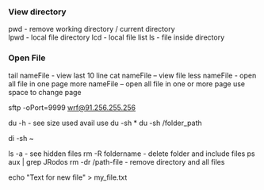 ### View directory 
pwd  	- remove working directory / current directory  
lpwd 	- local file directory
lcd		- local file list
ls		- file inside directory 

### Open File 
tail nameFile - view last 10 line
cat nameFile  – view file 
less nameFile - open all file in one page
more nameFile – open all file in one or more page use space to change page

sftp -oPort=9999 wrf@91.256.255.256

du -h  - see size used avail use
du -sh * 
du -sh /folder_path

di -sh ~ 

ls -a - see hidden files 
rm -R foldername - delete folder and include files 
ps aux | grep JRodos
rm -dr /path-file - remove directory and all files

echo "Text for new file" > my_file.txt